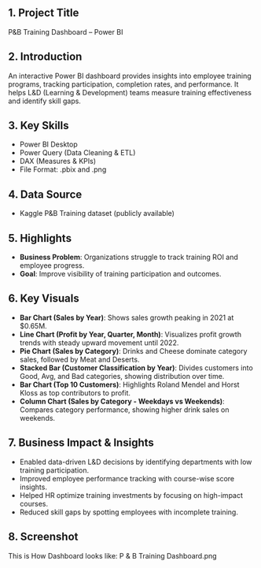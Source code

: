 ## 1. Project Title
P&B Training Dashboard – Power BI

## 2. Introduction
An interactive Power BI dashboard provides insights into employee training programs, tracking participation, completion rates, and performance. It helps L&D (Learning & Development) teams measure training effectiveness and identify skill gaps.

## 3. Key Skills 
* Power BI Desktop
* Power Query (Data Cleaning & ETL)
* DAX (Measures & KPIs)
* File Format: .pbix and .png

## 4. Data Source
* Kaggle P&B Training dataset (publicly available)

## 5. Highlights
* **Business Problem**: Organizations struggle to track training ROI and employee progress.
* **Goal**: Improve visibility of training participation and outcomes.
  
## 6. Key Visuals
* **Bar Chart (Sales by Year)**: Shows sales growth peaking in 2021 at $0.65M.
* **Line Chart (Profit by Year, Quarter, Month)**: Visualizes profit growth trends with steady upward movement until 2022.
* **Pie Chart (Sales by Category)**: Drinks and Cheese dominate category sales, followed by Meat and Deserts.
* **Stacked Bar (Customer Classification by Year)**: Divides customers into Good, Avg, and Bad categories, showing distribution over time.
* **Bar Chart (Top 10 Customers)**: Highlights Roland Mendel and Horst Kloss as top contributors to profit.
* **Column Chart (Sales by Category - Weekdays vs Weekends)**: Compares category performance, showing higher drink sales on weekends.
  
## 7. Business Impact & Insights
* Enabled data-driven L&D decisions by identifying departments with low training participation.
* Improved employee performance tracking with course-wise score insights.
* Helped HR optimize training investments by focusing on high-impact courses.
* Reduced skill gaps by spotting employees with incomplete training.
  
## 8. Screenshot
This is How Dashboard looks like: P & B Training Dashboard.png
